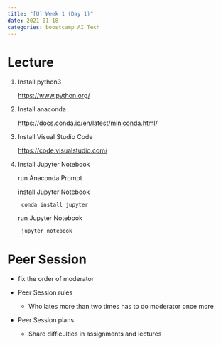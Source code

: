 ```yaml
---
title: "[U] Week 1 (Day 1)"
date: 2021-01-18
categories: boostcamp AI Tech
---
```

# Lecture
1. Install python3

    <https://www.python.org/>
    
2. Install anaconda

    <https://docs.conda.io/en/latest/miniconda.html/>

3. Install Visual Studio Code

    <https://code.visualstudio.com/>

3. Install Jupyter Notebook

    run Anaconda Prompt
    
    install Jupyter Notebook

        conda install jupyter

    run Jupyter Notebook

        jupyter notebook

# Peer Session

* fix the order of moderator

* Peer Session rules
    * Who lates more than two times has to do moderator once more

* Peer Session plans
    * Share difficulties in assignments and lectures



